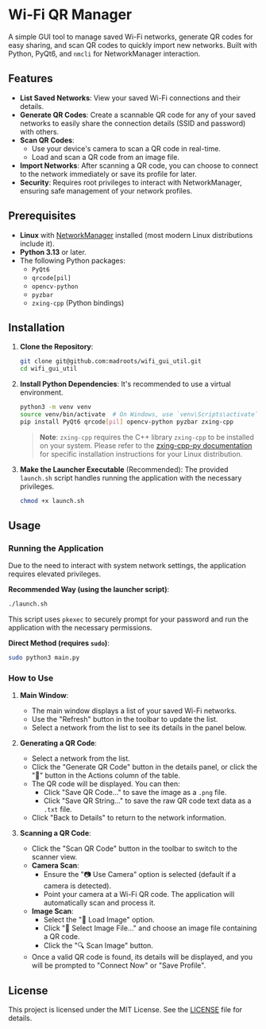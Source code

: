 # Wi-Fi QR Manager

A simple GUI tool to manage saved Wi-Fi networks, generate QR codes for easy sharing, and scan QR codes to quickly import new networks. Built with Python, PyQt6, and `nmcli` for NetworkManager interaction.

## Features

- **List Saved Networks**: View your saved Wi-Fi connections and their details.
- **Generate QR Codes**: Create a scannable QR code for any of your saved networks to easily share the connection details (SSID and password) with others.
- **Scan QR Codes**:
  - Use your device's camera to scan a QR code in real-time.
  - Load and scan a QR code from an image file.
- **Import Networks**: After scanning a QR code, you can choose to connect to the network immediately or save its profile for later.
- **Security**: Requires root privileges to interact with NetworkManager, ensuring safe management of your network profiles.

## Prerequisites

- **Linux** with [NetworkManager](https://networkmanager.dev/) installed (most modern Linux distributions include it).
- **Python 3.13** or later.
- The following Python packages:
  - `PyQt6`
  - `qrcode[pil]`
  - `opencv-python`
  - `pyzbar`
  - `zxing-cpp` (Python bindings)

## Installation

1. **Clone the Repository**:
   ```bash
   git clone git@github.com:madroots/wifi_gui_util.git
   cd wifi_gui_util
   ```

2. **Install Python Dependencies**:
   It's recommended to use a virtual environment.
   ```bash
   python3 -m venv venv
   source venv/bin/activate  # On Windows, use `venv\Scripts\activate`
   pip install PyQt6 qrcode[pil] opencv-python pyzbar zxing-cpp
   ```
   > **Note**: `zxing-cpp` requires the C++ library `zxing-cpp` to be installed on your system. Please refer to the [zxing-cpp-py documentation](https://github.com/ahnitz/zxing-cpp) for specific installation instructions for your Linux distribution.

3. **Make the Launcher Executable** (Recommended):
   The provided `launch.sh` script handles running the application with the necessary privileges.
   ```bash
   chmod +x launch.sh
   ```

## Usage

### Running the Application

Due to the need to interact with system network settings, the application requires elevated privileges.

**Recommended Way (using the launcher script)**:
```bash
./launch.sh
```
This script uses `pkexec` to securely prompt for your password and run the application with the necessary permissions.

**Direct Method (requires `sudo`)**:
```bash
sudo python3 main.py
```

### How to Use

1. **Main Window**:
   - The main window displays a list of your saved Wi-Fi networks.
   - Use the "Refresh" button in the toolbar to update the list.
   - Select a network from the list to see its details in the panel below.

2. **Generating a QR Code**:
   - Select a network from the list.
   - Click the "Generate QR Code" button in the details panel, or click the "🧾" button in the Actions column of the table.
   - The QR code will be displayed. You can then:
     - Click "Save QR Code..." to save the image as a `.png` file.
     - Click "Save QR String..." to save the raw QR code text data as a `.txt` file.
   - Click "Back to Details" to return to the network information.

3. **Scanning a QR Code**:
   - Click the "Scan QR Code" button in the toolbar to switch to the scanner view.
   - **Camera Scan**:
     - Ensure the "📷 Use Camera" option is selected (default if a camera is detected).
     - Point your camera at a Wi-Fi QR code. The application will automatically scan and process it.
   - **Image Scan**:
     - Select the "📁 Load Image" option.
     - Click "📂 Select Image File..." and choose an image file containing a QR code.
     - Click the "🔍 Scan Image" button.
   - Once a valid QR code is found, its details will be displayed, and you will be prompted to "Connect Now" or "Save Profile".

## License

This project is licensed under the MIT License. See the [LICENSE](LICENSE) file for details.